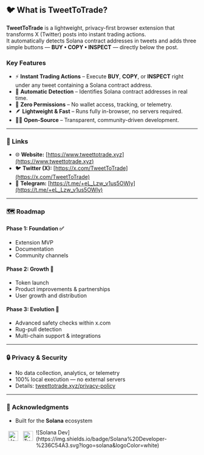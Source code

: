 ## 🐦 What is TweetToTrade?

**TweetToTrade** is a lightweight, privacy-first browser extension that transforms X (Twitter) posts into instant trading actions.  
It automatically detects Solana contract addresses in tweets and adds three simple buttons — **BUY • COPY • INSPECT** — directly below the post.

### Key Features
- ⚡ **Instant Trading Actions** – Execute **BUY**, **COPY**, or **INSPECT** right under any tweet containing a Solana contract address.  
- 🧠 **Automatic Detection** – Identifies Solana contract addresses in real time.  
- 🧩 **Zero Permissions** – No wallet access, tracking, or telemetry.  
- 🪶 **Lightweight & Fast** – Runs fully in-browser, no servers required.  
- 🧑‍💻 **Open-Source** – Transparent, community-driven development.  

---

### 🔗 Links
- 🌐 **Website:** [https://www.tweettotrade.xyz](https://www.tweettotrade.xyz)  
- 🐦 **Twitter (X):** [https://x.com/TweetToTrade](https://x.com/TweetToTrade)  
- 💬 **Telegram:** [https://t.me/+eL_Lzw_v1us5OWIy](https://t.me/+eL_Lzw_v1us5OWIy)

---

### 🗺️ Roadmap

#### Phase 1: Foundation ✅  
- Extension MVP  
- Documentation  
- Community channels  

#### Phase 2: Growth 🚀  
- Token launch  
- Product improvements & partnerships  
- User growth and distribution  

#### Phase 3: Evolution 🧠  
- Advanced safety checks within x.com  
- Rug-pull detection  
- Multi-chain support & integrations  

---

### 🔒 Privacy & Security
- No data collection, analytics, or telemetry  
- 100% local execution — no external servers  
- Details: [tweettotrade.xyz/privacy-policy](https://www.tweettotrade.xyz/privacy-policy)

---

### 🙌 Acknowledgments
- Built for the **Solana** ecosystem  

<img align="left" alt="JavaScript" width="26px" src="https://cdn.jsdelivr.net/gh/devicons/devicon/icons/javascript/javascript-original.svg" style="padding:5px;" />
<img align="left" alt="TypeScript" width="26px" src="https://cdn.jsdelivr.net/gh/devicons/devicon/icons/typescript/typescript-original.svg" style="padding:5px;" />
![Solana Dev](https://img.shields.io/badge/Solana%20Developer-%236C54A3.svg?logo=solana&logoColor=white)
